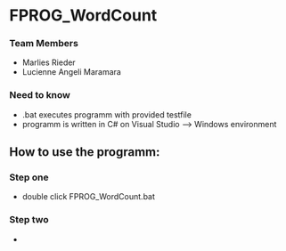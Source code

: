# FPROG_WordCount

### Team Members
- Marlies Rieder
- Lucienne Angeli Maramara

### Need to know
- .bat executes programm with provided testfile
- programm is written in C# on Visual Studio --> Windows environment

## How to use the programm:
### Step one
- double click FPROG_WordCount.bat

### Step two
- 
